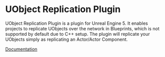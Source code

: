 # UObject Replication Plugin

UObject Replication Plugin is a plugin for Unreal Engine 5. It enables projects to replicate UObjects over the network in Blueprints, which is not supported by default due to C++ setup. The plugin will replicate your UObjects simply as replicating an Actor/Actor Component.

[Documentation](https://olssondev.github.io/2023-02-17-UObjectReplicationPluginDocumentation/)
